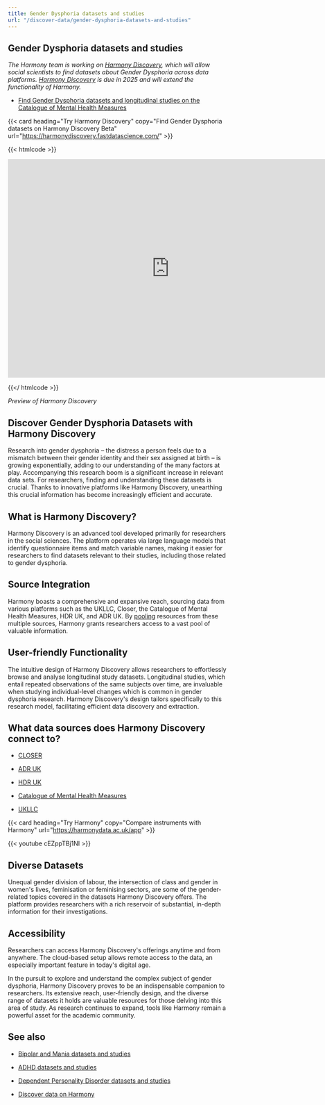 ```yaml
---
title: Gender Dysphoria datasets and studies
url: "/discover-data/gender-dysphoria-datasets-and-studies"
---
```


## Gender Dysphoria datasets and studies

*The Harmony team is working on [Harmony Discovery](https://harmonydiscovery.fastdatascience.com/), which will allow social scientists to find datasets about Gender Dysphoria across data platforms. [Harmony Discovery](https://harmonydiscovery.fastdatascience.com/) is due in 2025 and will extend the functionality of Harmony.*

* [Find Gender Dysphoria datasets and longitudinal studies on the Catalogue of Mental Health Measures](https://www.cataloguementalhealth.ac.uk/?content=search&query=Topic:gender+dysphoria)


{{< card heading="Try Harmony Discovery" copy="Find Gender Dysphoria datasets on Harmony Discovery Beta" url="https://harmonydiscovery.fastdatascience.com/" >}}

{{< htmlcode >}}

<iframe src="https://www.veed.io/embed/b8eb93ee-5cca-4b09-8b5d-34b614cb0f58" width="744" height="504" frameborder="0" title="Thomas Wood's Video - Oct 23, 2024" webkitallowfullscreen mozallowfullscreen allowfullscreen></iframe>

{{</ htmlcode >}}

*Preview of Harmony Discovery*


## Discover Gender Dysphoria Datasets with Harmony Discovery

Research into gender dysphoria – the distress a person feels due to a mismatch between their gender identity and their sex assigned at birth – is growing exponentially, adding to our understanding of the many factors at play. Accompanying this research boom is a significant increase in relevant data sets. For researchers, finding and understanding these datasets is crucial. Thanks to innovative platforms like Harmony Discovery, unearthing this crucial information has become increasingly efficient and accurate.

## What is Harmony Discovery?

Harmony Discovery is an advanced tool developed primarily for researchers in the social sciences. The platform operates via large language models that identify questionnaire items and match variable names, making it easier for researchers to find datasets relevant to their studies, including those related to gender dysphoria.

## Source Integration

Harmony boasts a comprehensive and expansive reach, sourcing data from various platforms such as the UKLLC, Closer, the Catalogue of Mental Health Measures, HDR UK, and ADR UK. By [pooling](/item-harmonisation/harmony-a-free-ai-tool-for-data-pooling) resources from these multiple sources, Harmony grants researchers access to a vast pool of valuable information.

## User-friendly Functionality

The intuitive design of Harmony Discovery allows researchers to effortlessly browse and analyse longitudinal study datasets. Longitudinal studies, which entail repeated observations of the same subjects over time, are invaluable when studying individual-level changes which is common in gender dysphoria research. Harmony Discovery's design tailors specifically to this research model, facilitating efficient data discovery and extraction.

## What data sources does Harmony Discovery connect to?

* [CLOSER](https://closer.ac.uk/)

* [ADR UK](https://www.adruk.org/data-access/data-catalogue/)

* [HDR UK](https://www.healthdatagateway.org/)

* [Catalogue of Mental Health Measures](https://www.cataloguementalhealth.ac.uk/)

* [UKLLC](https://explore.ukllc.ac.uk)

{{< card heading="Try Harmony" copy="Compare instruments with Harmony" url="https://harmonydata.ac.uk/app" >}}

{{< youtube cEZppTBj1NI >}}



## Diverse Datasets

Unequal gender division of labour, the intersection of class and gender in women's lives, feminisation or feminising sectors, are some of the gender-related topics covered in the datasets Harmony Discovery offers. The platform provides researchers with a rich reservoir of substantial, in-depth information for their investigations.

## Accessibility

Researchers can access Harmony Discovery's offerings anytime and from anywhere. The cloud-based setup allows remote access to the data, an especially important feature in today's digital age.

In the pursuit to explore and understand the complex subject of gender dysphoria, Harmony Discovery proves to be an indispensable companion to researchers. Its extensive reach, user-friendly design, and the diverse range of datasets it holds are valuable resources for those delving into this area of study. As research continues to expand, tools like Harmony remain a powerful asset for the academic community.

## See also

* [Bipolar and Mania datasets and studies](/discover-data/bipolar-and-mania-datasets-and-studies)

* [ADHD datasets and studies](/discover-data/adhd-datasets-and-studies)

* [Dependent Personality Disorder datasets and studies](/discover-data/dependent-personality-disorder-datasets-and-studies)

* [Discover data on Harmony](/discover-data/)